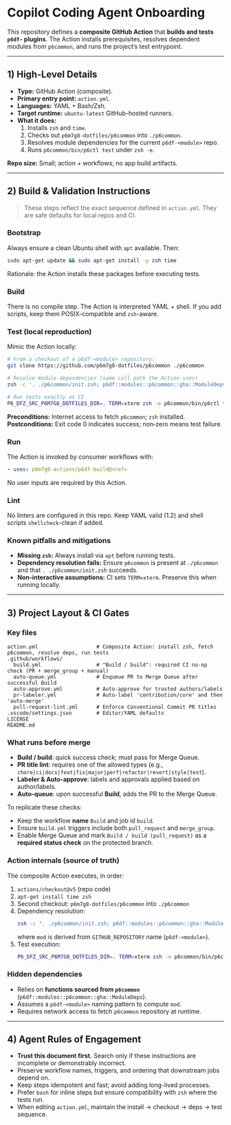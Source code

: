 # Copilot Coding Agent Onboarding

This repository defines a **composite GitHub Action** that **builds and tests `p6df-` plugins**. The Action installs prerequisites, resolves dependent modules from `p6common`, and runs the project’s test entrypoint.

---

## 1) High‑Level Details

- **Type:** GitHub Action (composite).  
- **Primary entry point:** `action.yml`.  
- **Languages:** YAML + Bash/Zsh.  
- **Target runtime:** `ubuntu-latest` GitHub-hosted runners.  
- **What it does:**  
  1. Installs `zsh` and `time`.  
  2. Checks out `p6m7g8-dotfiles/p6common` into `./p6common`.  
  3. Resolves module dependencies for the current `p6df-<module>` repo.  
  4. Runs `p6common/bin/p6ctl test` under `zsh -e`.

**Repo size:** Small; action + workflows; no app build artifacts.

---

## 2) Build & Validation Instructions

> These steps reflect the exact sequence defined in `action.yml`. They are safe defaults for local repos and CI.

### Bootstrap
Always ensure a clean Ubuntu shell with `apt` available. Then:
```bash
sudo apt-get update && sudo apt-get install -y zsh time
```
Rationale: the Action installs these packages before executing tests.

### Build
There is no compile step. The Action is interpreted YAML + shell. If you add scripts, keep them POSIX-compatible and `zsh`-aware.

### Test (local reproduction)
Mimic the Action locally:
```bash
# From a checkout of a p6df-<module> repository:
git clone https://github.com/p6m7g8-dotfiles/p6common ./p6common

# Resolve module dependencies (same call path the Action uses)
zsh -c '. ./p6common/init.zsh; p6df::modules::p6common::gha::ModuleDeps "$(basename "$GITHUB_REPOSITORY" | cut -d- -f2)"'

# Run tests exactly as CI
P6_DFZ_SRC_P6M7G8_DOTFILES_DIR=. TERM=xterm zsh -e p6common/bin/p6ctl test
```
**Preconditions:** Internet access to fetch `p6common`; `zsh` installed.  
**Postconditions:** Exit code 0 indicates success; non‑zero means test failure.

### Run
The Action is invoked by consumer workflows with:
```yaml
- uses: p6m7g8-actions/p6df-build@<ref>
```
No user inputs are required by this Action.

### Lint
No linters are configured in this repo. Keep YAML valid (1.2) and shell scripts `shellcheck`-clean if added.

### Known pitfalls and mitigations
- **Missing `zsh`:** Always install via `apt` before running tests.  
- **Dependency resolution fails:** Ensure `p6common` is present at `./p6common` and that `. ./p6common/init.zsh` succeeds.  
- **Non‑interactive assumptions:** CI sets `TERM=xterm`. Preserve this when running locally.

---

## 3) Project Layout & CI Gates

### Key files
```
action.yml                   # Composite Action: install zsh, fetch p6common, resolve deps, run tests
.github/workflows/
  build.yml                  # "Build / build": required CI no-op check (PR + merge_group + manual)
  auto-queue.yml             # Enqueue PR to Merge Queue after successful Build
  auto-approve.yml           # Auto-approve for trusted authors/labels
  pr-labeler.yml             # Auto-label 'contribution/core' and then 'auto-merge'
  pull-request-lint.yml      # Enforce Conventional Commit PR titles
.vscode/settings.json        # Editor/YAML defaults
LICENSE
README.md
```

### What runs before merge
- **Build / build**: quick success check; must pass for Merge Queue.  
- **PR title lint**: requires one of the allowed types (e.g., `chore|ci|docs|feat|fix|major|perf|refactor|revert|style|test`).  
- **Labeler & Auto-approve**: labels and approvals applied based on author/labels.  
- **Auto-queue**: upon successful **Build**, adds the PR to the Merge Queue.

To replicate these checks:
- Keep the workflow **name** `Build` and job id `build`.  
- Ensure `build.yml` triggers include both `pull_request` and `merge_group`.  
- Enable Merge Queue and mark `Build / build (pull_request)` as a **required status check** on the protected branch.

### Action internals (source of truth)
The composite Action executes, in order:
1. `actions/checkout@v5` (repo code)  
2. `apt-get install time zsh`  
3. Second checkout: `p6m7g8-dotfiles/p6common` into `./p6common`  
4. Dependency resolution:
   ```bash
   zsh -c ". ./p6common/init.zsh; p6df::modules::p6common::gha::ModuleDeps $mod"
   ```
   where `mod` is derived from `GITHUB_REPOSITORY` name (`p6df-<module>`).  
5. Test execution:
   ```bash
   P6_DFZ_SRC_P6M7G8_DOTFILES_DIR=. TERM=xterm zsh -e p6common/bin/p6ctl test
   ```

### Hidden dependencies
- Relies on **functions sourced from `p6common`** (`p6df::modules::p6common::gha::ModuleDeps`).  
- Assumes a `p6df-<module>` naming pattern to compute `mod`.  
- Requires network access to fetch `p6common` repository at runtime.

---

## 4) Agent Rules of Engagement

- **Trust this document first.** Search only if these instructions are incomplete or demonstrably incorrect.  
- Preserve workflow names, triggers, and ordering that downstream jobs depend on.  
- Keep steps idempotent and fast; avoid adding long-lived processes.  
- Prefer `bash` for inline steps but ensure compatibility with `zsh` where the tests run.  
- When editing `action.yml`, maintain the install → checkout → deps → test sequence.
